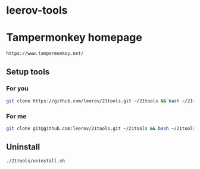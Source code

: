 # leerov-tools


# Tampermonkey homepage
```
https://www.tampermonkey.net/
```


## Setup tools
### For you
``` bash
git clone https://github.com/leerov/21tools.git ~/21tools && bash ~/21tools/setup.sh
```
### For me
``` bash
git clone git@github.com:leerov/21tools.git ~/21tools && bash ~/21tools/setup.sh
```
## Uninstall
```
./21tools/uninstall.sh
```
